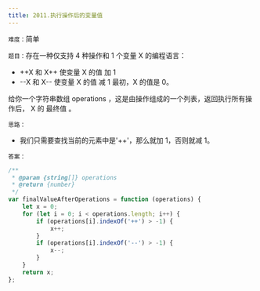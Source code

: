 ```yaml
---
title: 2011.执行操作后的变量值
---
```


`难度：`简单

`题目：`存在一种仅支持 4 种操作和 1 个变量 X 的编程语言：

-   ++X 和 X++ 使变量 X 的值 加 1
-   --X 和 X-- 使变量 X 的值 减 1 最初，X 的值是 0。

给你一个字符串数组 operations ，这是由操作组成的一个列表，返回执行所有操作后， X
的 最终值 。

`思路：`

-   我们只需要查找当前的元素中是'++'，那么就加 1，否则就减 1。

`答案：`

```js
/**
 * @param {string[]} operations
 * @return {number}
 */
var finalValueAfterOperations = function (operations) {
	let x = 0;
	for (let i = 0; i < operations.length; i++) {
		if (operations[i].indexOf('++') > -1) {
			x++;
		}
		if (operations[i].indexOf('--') > -1) {
			x--;
		}
	}
	return x;
};
```

